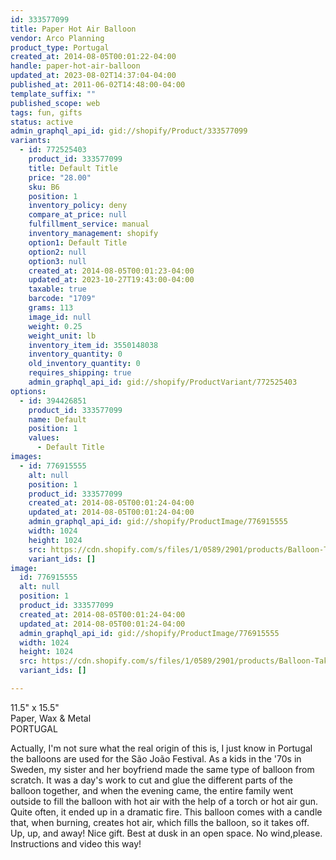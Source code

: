 ```yaml
---
id: 333577099
title: Paper Hot Air Balloon
vendor: Arco Planning
product_type: Portugal
created_at: 2014-08-05T00:01:22-04:00
handle: paper-hot-air-balloon
updated_at: 2023-08-02T14:37:04-04:00
published_at: 2011-06-02T14:48:00-04:00
template_suffix: ""
published_scope: web
tags: fun, gifts
status: active
admin_graphql_api_id: gid://shopify/Product/333577099
variants:
  - id: 772525403
    product_id: 333577099
    title: Default Title
    price: "28.00"
    sku: B6
    position: 1
    inventory_policy: deny
    compare_at_price: null
    fulfillment_service: manual
    inventory_management: shopify
    option1: Default Title
    option2: null
    option3: null
    created_at: 2014-08-05T00:01:23-04:00
    updated_at: 2023-10-27T19:43:00-04:00
    taxable: true
    barcode: "1709"
    grams: 113
    image_id: null
    weight: 0.25
    weight_unit: lb
    inventory_item_id: 3550148038
    inventory_quantity: 0
    old_inventory_quantity: 0
    requires_shipping: true
    admin_graphql_api_id: gid://shopify/ProductVariant/772525403
options:
  - id: 394426851
    product_id: 333577099
    name: Default
    position: 1
    values:
      - Default Title
images:
  - id: 776915555
    alt: null
    position: 1
    product_id: 333577099
    created_at: 2014-08-05T00:01:24-04:00
    updated_at: 2014-08-05T00:01:24-04:00
    admin_graphql_api_id: gid://shopify/ProductImage/776915555
    width: 1024
    height: 1024
    src: https://cdn.shopify.com/s/files/1/0589/2901/products/Balloon-Takeoff.jpeg?v=1407211284
    variant_ids: []
image:
  id: 776915555
  alt: null
  position: 1
  product_id: 333577099
  created_at: 2014-08-05T00:01:24-04:00
  updated_at: 2014-08-05T00:01:24-04:00
  admin_graphql_api_id: gid://shopify/ProductImage/776915555
  width: 1024
  height: 1024
  src: https://cdn.shopify.com/s/files/1/0589/2901/products/Balloon-Takeoff.jpeg?v=1407211284
  variant_ids: []

---
```


11.5" x 15.5"  
Paper, Wax & Metal  
PORTUGAL

Actually, I'm not sure what the real origin of this is, I just know in Portugal the balloons are used for the São João Festival. As a kids in the '70s in Sweden, my sister and her boyfriend made the same type of balloon from scratch. It was a day's work to cut and glue the different parts of the balloon together, and when the evening came, the entire family went outside to fill the balloon with hot air with the help of a torch or hot air gun. Quite often, it ended up in a dramatic fire. This balloon comes with a candle that, when burning, creates hot air, which fills the balloon, so it takes off. Up, up, and away! Nice gift. Best at dusk in an open space. No wind,please. Instructions and video this way!